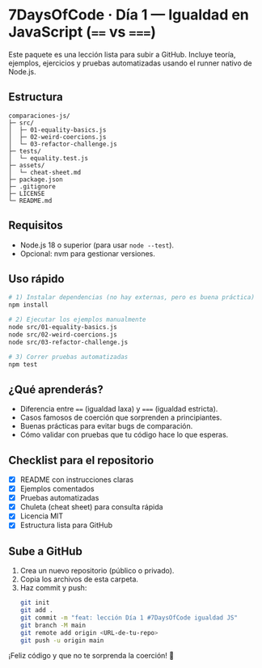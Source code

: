 # 7DaysOfCode · Día 1 — Igualdad en JavaScript (`==` vs `===`)

Este paquete es una lección lista para subir a GitHub. Incluye teoría, ejemplos, ejercicios y pruebas automatizadas usando el runner nativo de Node.js.

## Estructura

```
comparaciones-js/
├─ src/
│  ├─ 01-equality-basics.js
│  ├─ 02-weird-coercions.js
│  └─ 03-refactor-challenge.js
├─ tests/
│  └─ equality.test.js
├─ assets/
│  └─ cheat-sheet.md
├─ package.json
├─ .gitignore
├─ LICENSE
└─ README.md
```

## Requisitos

- Node.js 18 o superior (para usar `node --test`).
- Opcional: nvm para gestionar versiones.

## Uso rápido

```bash
# 1) Instalar dependencias (no hay externas, pero es buena práctica)
npm install

# 2) Ejecutar los ejemplos manualmente
node src/01-equality-basics.js
node src/02-weird-coercions.js
node src/03-refactor-challenge.js

# 3) Correr pruebas automatizadas
npm test
```

## ¿Qué aprenderás?

- Diferencia entre `==` (igualdad laxa) y `===` (igualdad estricta).
- Casos famosos de coerción que sorprenden a principiantes.
- Buenas prácticas para evitar bugs de comparación.
- Cómo validar con pruebas que tu código hace lo que esperas.

## Checklist para el repositorio

- [x] README con instrucciones claras
- [x] Ejemplos comentados
- [x] Pruebas automatizadas
- [x] Chuleta (cheat sheet) para consulta rápida
- [x] Licencia MIT
- [x] Estructura lista para GitHub

## Sube a GitHub

1. Crea un nuevo repositorio (público o privado).
2. Copia los archivos de esta carpeta.
3. Haz commit y push:
   ```bash
   git init
   git add .
   git commit -m "feat: lección Día 1 #7DaysOfCode igualdad JS"
   git branch -M main
   git remote add origin <URL-de-tu-repo>
   git push -u origin main
   ```

¡Feliz código y que no te sorprenda la coerción! 🚀
